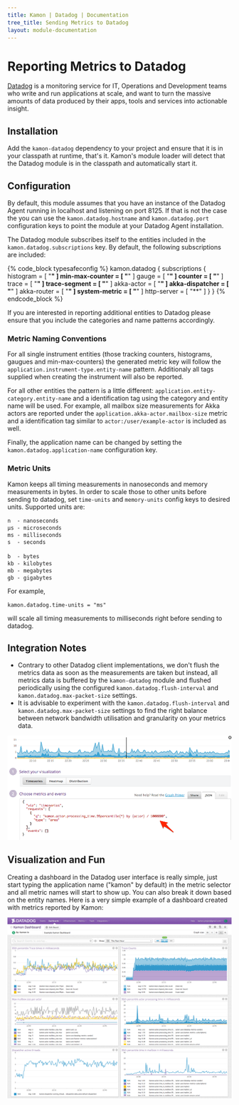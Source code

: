 ```yaml
---
title: Kamon | Datadog | Documentation
tree_title: Sending Metrics to Datadog
layout: module-documentation
---
```


Reporting Metrics to Datadog
===========================

[Datadog] is a monitoring service for IT, Operations and Development teams who write and run applications at scale, and
want to turn the massive amounts of data produced by their apps, tools and services into actionable insight.

Installation
------------

Add the `kamon-datadog` dependency to your project and ensure that it is in your classpath at runtime, that's it.
Kamon's module loader will detect that the Datadog module is in the classpath and automatically start it.


Configuration
-------------

By default, this module assumes that you have an instance of the Datadog Agent running in localhost and listening on
port 8125. If that is not the case the you can use the `kamon.datadog.hostname` and `kamon.datadog.port` configuration
keys to point the module at your Datadog Agent installation.

The Datadog module subscribes itself to the entities included in the `kamon.datadog.subscriptions` key. By default, the
following subscriptions are included:

{% code_block typesafeconfig %}
kamon.datadog {
  subscriptions {
    histogram       = [ "**" ]
    min-max-counter = [ "**" ]
    gauge           = [ "**" ]
    counter         = [ "**" ]
    trace           = [ "**" ]
    trace-segment   = [ "**" ]
    akka-actor      = [ "**" ]
    akka-dispatcher = [ "**" ]
    akka-router     = [ "**" ]
    system-metric   = [ "**" ]
    http-server     = [ "**" ]
  }
}
{% endcode_block %}

If you are interested in reporting additional entities to Datadog please ensure that you include the categories and name
patterns accordingly.


### Metric Naming Conventions ###

For all single instrument entities (those tracking counters, histograms, gaugues and min-max-counters) the generated
metric key will follow the `application.instrument-type.entity-name` pattern. Additionaly all tags supplied when
creating the instrument will also be reported.

For all other entities the pattern is a little different: `application.entity-category.entity-name` and a identification
tag using the category and entity name will be used. For example, all mailbox size measurements for Akka actors are
reported under the `application.akka-actor.mailbox-size` metric and a identification tag similar to
`actor:/user/example-actor` is included as well.

Finally, the application name can be changed by setting the `kamon.datadog.application-name` configuration key.

### Metric Units ###

Kamon keeps all timing measurements in nanoseconds and memory measurements in bytes. In order to scale those to other units before sending to datadog, set `time-units` and `memory-units` config keys to desired units. Supported units are:
```
n  - nanoseconds
µs - microseconds
ms - milliseconds
s  - seconds

b  - bytes
kb - kilobytes
mb - megabytes
gb - gigabytes
```
For example,
```
kamon.datadog.time-units = "ms" 
```
will scale all timing measurements to milliseconds right before sending to datadog.

Integration Notes
-----------------

* Contrary to other Datadog client implementations, we don't flush the metrics data as soon as the measurements are
  taken but instead, all metrics data is buffered by the `kamon-datadog` module and flushed periodically using the
  configured `kamon.datadog.flush-interval` and `kamon.datadog.max-packet-size` settings.
* It is advisable to experiment with the `kamon.datadog.flush-interval` and `kamon.datadog.max-packet-size` settings to
  find the right balance between network bandwidth utilisation and granularity on your metrics data.

<img class="img-fluid" src="/assets/img/datadog-scaling-metrics.png">


Visualization and Fun
---------------------

Creating a dashboard in the Datadog user interface is really simple, just start typing the application name ("kamon" by
default) in the metric selector and all metric names will start to show up. You can also break it down based on the entity
names. Here is a very simple example of a dashboard created with metrics reported by Kamon:

<img class="img-fluid" src="/assets/img/datadog-dashboard.png">

[Datadog]: http://www.datadoghq.com/
[get started]: /introduction/get-started/
